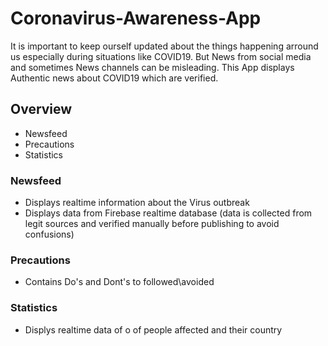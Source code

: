 # Coronavirus-Awareness-App
It is important to keep ourself updated about the things happening arround us especially during situations like COVID19. 
But News from social media and sometimes News channels can be misleading. 
This App displays Authentic news about COVID19 which are verified.
## Overview 
- Newsfeed
- Precautions
- Statistics
### Newsfeed
- Displays realtime information about the Virus outbreak
- Displays data from Firebase realtime database (data is collected from legit sources and verified manually before publishing to avoid confusions)
### Precautions
- Contains Do's and Dont's to followed\avoided 
### Statistics
- Displys realtime data of o of people affected and their country
